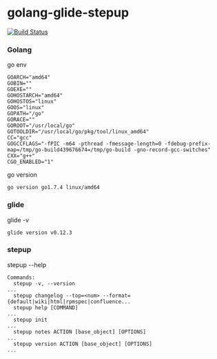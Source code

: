 # golang-glide-stepup
[![Build Status](https://travis-ci.org/rest4hub/golang-glide.svg?branch=fswatch)](https://travis-ci.org/rest4hub/golang-glide)
### Golang
go env
```
GOARCH="amd64"
GOBIN=""
GOEXE=""
GOHOSTARCH="amd64"
GOHOSTOS="linux"
GOOS="linux"
GOPATH="/go"
GORACE=""
GOROOT="/usr/local/go"
GOTOOLDIR="/usr/local/go/pkg/tool/linux_amd64"
CC="gcc"
GOGCCFLAGS="-fPIC -m64 -pthread -fmessage-length=0 -fdebug-prefix-map=/tmp/go-build439676674=/tmp/go-build -gno-record-gcc-switches"
CXX="g++"
CGO_ENABLED="1"
```
go version
```
go version go1.7.4 linux/amd64
```
### glide
glide -v
```
glide version v0.12.3

```
### stepup
stepup --help
```
Commands:
  stepup -v, --version                                                       ...
  stepup changelog --top=<num> --format={default|wiki|html|rpmspec|confluence...
  stepup help [COMMAND]                                                      ...
  stepup init                                                                ...
  stepup notes ACTION [base_object] [OPTIONS]                                ...
  stepup version ACTION [base_object] [OPTIONS]                              ...

```

